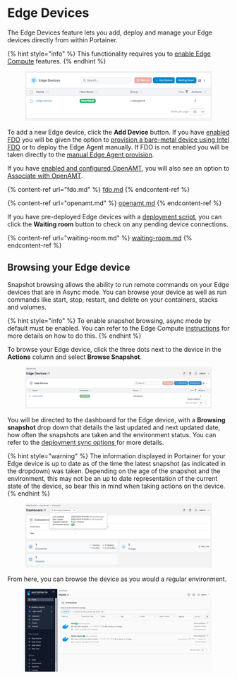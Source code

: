 # Edge Devices

The Edge Devices feature lets you add, deploy and manage your Edge devices directly from within Portainer.

{% hint style="info" %}
This functionality requires you to [enable Edge Compute](../../../admin/settings/edge.md) features.
{% endhint %}

<figure><img src="../../../.gitbook/assets/2.15-edge-devices-list.png" alt=""><figcaption></figcaption></figure>

To add a new Edge device, click the **Add Device** button. If you have [enabled FDO](../../../admin/settings/edge.md#fdo) you will be given the option to [provision a bare-metal device using Intel FDO](fdo.md) or to deploy the Edge Agent manually. If FDO is not enabled you will be taken directly to the [manual Edge Agent provision](../../../admin/environments/add/edge.md#adding-an-edge-environment-to-portainer).

If you have [enabled and configured OpenAMT](../../../admin/settings/edge.md#intel-openamt), you will also see an option to [Associate with OpenAMT](openamt.md).

{% content-ref url="fdo.md" %}
[fdo.md](fdo.md)
{% endcontent-ref %}

{% content-ref url="openamt.md" %}
[openamt.md](openamt.md)
{% endcontent-ref %}

If you have pre-deployed Edge devices with a [deployment script](../../../admin/settings/edge.md#automatic-edge-environment-creation), you can click the **Waiting room** button to check on any pending device connections.

{% content-ref url="waiting-room.md" %}
[waiting-room.md](waiting-room.md)
{% endcontent-ref %}

## Browsing your Edge device

Snapshot browsing allows the ability to run remote commands on your Edge devices that are in Async mode. You can browse your device as well as run commands like start, stop, restart, and delete on your containers, stacks and volumes.

{% hint style="info" %}
To enable snapshot browsing, async mode by default must be enabled. You can refer to the Edge Compute [instructions](../../../admin/settings/edge.md#deployment-sync-options) for more details on how to do this.
{% endhint %}

To browse your Edge device, click the three dots next to the device in the **Actions** column and select **Browse Snapshot**.

<figure><img src="../../../.gitbook/assets/2.16-edge_devices_browse_snap_action_button.png" alt=""><figcaption></figcaption></figure>

You will be directed to the dashboard for the Edge device, with a **Browsing snapshot** drop down that details the last updated and next updated date, how often the snapshots are taken and the environment status.  You can refer to the [deployment sync options ](../../../admin/settings/edge.md#deployment-sync-options)for more details.&#x20;

{% hint style="warning" %}
The information displayed in Portainer for your Edge device is up to date as of the time the latest snapshot (as indicated in the dropdown) was taken. Depending on the age of the snapshot and the environment, this may not be an up to date representation of the current state of the device, so bear this in mind when taking actions on the device.
{% endhint %}

<figure><img src="../../../.gitbook/assets/2.16-edge_devices_browse_snaps_dashboard.png" alt=""><figcaption></figcaption></figure>

From here, you can browse the device as you would a regular environment.

<figure><img src="../../../.gitbook/assets/2.16-edge_devices_browse_snaps.gif" alt=""><figcaption></figcaption></figure>
